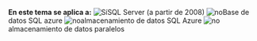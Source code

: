 **En este tema se aplica a:** ![Sí](media/yes.png "Sí")SQL Server \(a partir de 2008\) ![no](media/no.png "no")Base de datos SQL azure ![no](media/no.png "no")almacenamiento de datos SQL Azure ![no](media/no.png "ningún")almacenamiento de datos paralelos